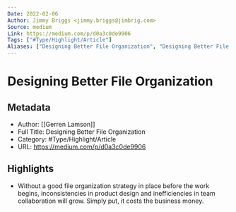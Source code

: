 ```yaml
---
Date: 2022-02-06
Author: Jimmy Briggs <jimmy.briggs@jimbrig.com>
Source: medium
Link: https://medium.com/p/d0a3c0de9906
Tags: ["#Type/Highlight/Article"]
Aliases: ["Designing Better File Organization", "Designing Better File Organization"]
---
```

# Designing Better File Organization

## Metadata
- Author: [[Gerren Lamson]]
- Full Title: Designing Better File Organization
- Category: #Type/Highlight/Article
- URL: https://medium.com/p/d0a3c0de9906

## Highlights
- Without a good file organization strategy in place before the work begins, inconsistencies in product design and inefficiencies in team collaboration will grow. Simply put, it costs the business money.
